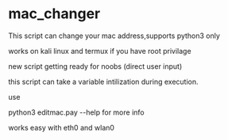# mac_changer
This script can change your mac address,supports python3 only

works on kali linux and termux if you have root privilage

new script getting ready for noobs (direct user input)

this script can take a variable intilization during execution.

use

python3 editmac.pay --help for more info

works easy with eth0 and wlan0
